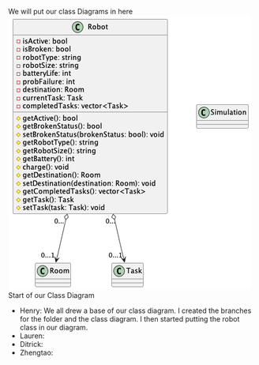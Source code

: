 We will put our class Diagrams in here
![Robot Class Diagram](RobotClassDiagram.png)
Start of our Class Diagram

* Henry: We all drew a base of our class diagram. I created the branches for the folder and the class diagram. I then started putting the robot class in our diagram.
* Lauren:
* Ditrick:
* Zhengtao:

